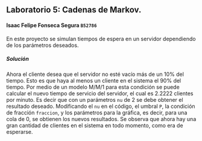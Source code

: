 ## Laboratorio 5: Cadenas de Markov.
#### Isaac Felipe Fonseca Segura `B52786`
En este proyecto se simulan tiempos de espera en un servidor dependiendo de los parámetros deseados.

##### Solución
Ahora el cliente desea que el servidor no esté vacío más de un 10% del tiempo. Esto es que haya al menos un cliente en el sistema el 90% del tiempo. Por medio de un modelo M/M/1 para esta condición se puede calcular el nuevo tiempo de servicio del servidor, el cual es 2.2222 clientes por minuto. Es decir que con un parámetros `nu` de 2 se debe obtener el resultado deseado. Modificando el `nu` en el código, el umbral `P`, la condición de fracción `fraccion`, y los parámetros para la gráfica, es decir, para una cola de 0, se obtienen los nuevos resultados. Se observa que ahora hay una gran cantidad de clientes en el sistema en todo momento, como era de esperarse.
